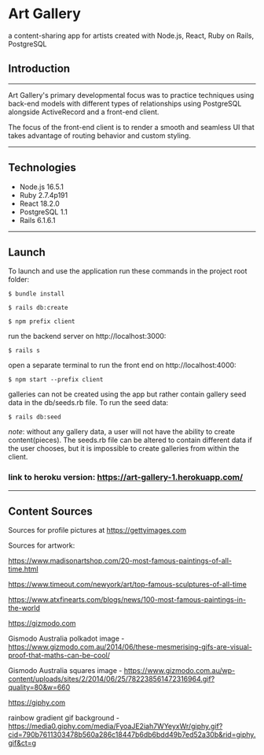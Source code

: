 # Art Gallery
a content-sharing app for artists created with Node.js, React, Ruby on Rails, PostgreSQL

## Introduction
---

Art Gallery's primary developmental focus was to practice techniques using back-end models with different types of relationships using PostgreSQL alongside ActiveRecord and a front-end client. 
 
The focus of the front-end client is to render a smooth and seamless UI that 
takes advantage of routing behavior and custom styling.

---
## Technologies

* Node.js 16.5.1
* Ruby 2.7.4p191
* React 18.2.0
* PostgreSQL 1.1
* Rails 6.1.6.1
---
## Launch
To launch and use the application run these commands in the project root folder:

```
$ bundle install

$ rails db:create

$ npm prefix client
```

run the backend server on  http://localhost:3000:
```
$ rails s
```
open a separate terminal to run the front end on http://localhost:4000:
```
$ npm start --prefix client
```
galleries can not be created using the app but rather contain gallery seed data in the db/seeds.rb file. To run the seed data:
```
$ rails db:seed
```
*note*: without any gallery data, a user will not have the ability to create content(pieces). The seeds.rb file can be altered to contain different data if the user chooses, but it is impossible to create galleries from within the client.


### link to heroku version: https://art-gallery-1.herokuapp.com/
---
## Content Sources
Sources for profile pictures at https://gettyimages.com

Sources for artwork:

https://www.madisonartshop.com/20-most-famous-paintings-of-all-time.html

https://www.timeout.com/newyork/art/top-famous-sculptures-of-all-time

https://www.atxfinearts.com/blogs/news/100-most-famous-paintings-in-the-world


https://gizmodo.com

Gismodo Australia polkadot image - https://www.gizmodo.com.au/2014/06/these-mesmerising-gifs-are-visual-proof-that-maths-can-be-cool/

Gismodo Australia squares image - https://www.gizmodo.com.au/wp-content/uploads/sites/2/2014/06/25/782238561472316964.gif?quality=80&w=660


https://giphy.com

rainbow gradient gif background - https://media0.giphy.com/media/FyoaJE2iah7WYeyxWr/giphy.gif?cid=790b7611303478b560a286c18447b6db6bdd49b7ed52a30b&rid=giphy.gif&ct=g